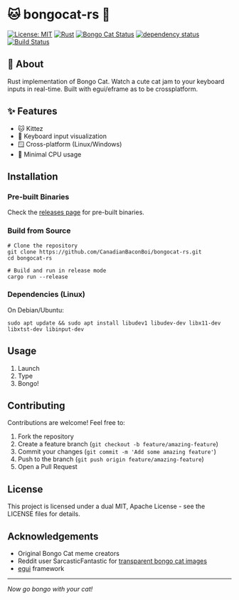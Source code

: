 # 🐱 bongocat-rs 🥁

[![License: MIT](https://img.shields.io/badge/License-MIT/Apache-blue.svg)](https://opensource.org/licenses/MIT)
[![Rust](https://img.shields.io/badge/rust-nightly-red.svg)](https://www.rust-lang.org/)
[![Bongo Cat Status](https://img.shields.io/badge/bongo%20cat-jamming-brightgreen)](https://github.com/CanadianBaconBoi/bongocat-rs)
[![dependency status](https://deps.rs/repo/github/CanadianBaconBoi/bongocat-rs/status.svg)](https://deps.rs/repo/github/CanadianBaconBoi/bongocat-rs)
[![Build Status](https://github.com/CanadianBaconBoi/bongocat-rs/workflows/CI/badge.svg)](https://github.com/CanadianBaconBoi/bongocat-rs/actions?workflow=CI)

## 🎵 About

Rust implementation of Bongo Cat. Watch a cute cat jam to your keyboard inputs in real-time.
Built with egui/eframe as to be crossplatform.

## ✨ Features

- 🐱 Kittez
- 🎹 Keyboard input visualization
- 🪟 Cross-platform (Linux/Windows)
- 🚀 Minimal CPU usage

## Installation

### Pre-built Binaries

Check the [releases page](https://github.com/CanadianBaconBoi/bongocat-rs/releases) for pre-built binaries.

### Build from Source

```shell script
# Clone the repository
git clone https://github.com/CanadianBaconBoi/bongocat-rs.git
cd bongocat-rs

# Build and run in release mode
cargo run --release
```

### Dependencies (Linux)

On Debian/Ubuntu:
```shell script
sudo apt update && sudo apt install libudev1 libudev-dev libx11-dev libxtst-dev libinput-dev
```

## Usage

1. Launch
2. Type
3. Bongo!

## Contributing

Contributions are welcome! Feel free to:
1. Fork the repository
2. Create a feature branch (`git checkout -b feature/amazing-feature`)
3. Commit your changes (`git commit -m 'Add some amazing feature'`)
4. Push to the branch (`git push origin feature/amazing-feature`)
5. Open a Pull Request

## License

This project is licensed under a dual MIT, Apache License - see the LICENSE files for details.

## Acknowledgements

- Original Bongo Cat meme creators
- Reddit user SarcasticFantastic for [transparent bongo cat images](https://www.reddit.com/r/MemeEconomy/comments/9h9oly/a_bit_late_now_but_heres_an_album_of_bongo_cat/)
- [egui](https://github.com/emilk/egui) framework

---

*Now go bongo with your cat!*